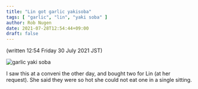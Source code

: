 ```yaml
---
title: "Lin got garlic yakisoba"
tags: [ "garlic", "lin", "yaki soba" ]
author: Rob Nugen
date: 2021-07-28T12:54:44+09:00
draft: false
---
```


(written 12:54 Friday 30 July 2021 JST)

<img
src="https://b.robnugen.com/journal/2021/garlic_yaki_soba.jpg"
alt="garlic yaki soba"
class="title" />

I saw this at a conveni the other day, and bought two for Lin (at her
request).  She said they were so hot she could not eat one in a single
sitting.



